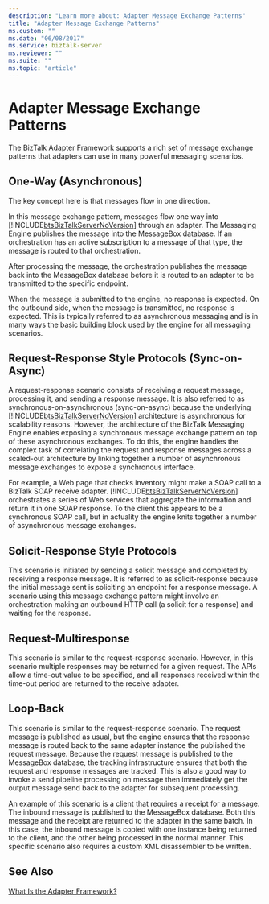 ```yaml
---
description: "Learn more about: Adapter Message Exchange Patterns"
title: "Adapter Message Exchange Patterns"
ms.custom: ""
ms.date: "06/08/2017"
ms.service: biztalk-server
ms.reviewer: ""
ms.suite: ""
ms.topic: "article"
---
```

# Adapter Message Exchange Patterns
The BizTalk Adapter Framework supports a rich set of message exchange patterns that adapters can use in many powerful messaging scenarios.  
  
## One-Way (Asynchronous)  
 The key concept here is that messages flow in one direction.  
  
 In this message exchange pattern, messages flow one way into [!INCLUDE[btsBizTalkServerNoVersion](../includes/btsbiztalkservernoversion-md.md)] through an adapter. The Messaging Engine publishes the message into the MessageBox database. If an orchestration has an active subscription to a message of that type, the message is routed to that orchestration.  
  
 After processing the message, the orchestration publishes the message back into the MessageBox database before it is routed to an adapter to be transmitted to the specific endpoint.  
  
 When the message is submitted to the engine, no response is expected. On the outbound side, when the message is transmitted, no response is expected. This is typically referred to as asynchronous messaging and is in many ways the basic building block used by the engine for all messaging scenarios.  
  
## Request-Response Style Protocols (Sync-on-Async)  
 A request-response scenario consists of receiving a request message, processing it, and sending a response message. It is also referred to as synchronous-on-asynchronous (sync-on-async) because the underlying [!INCLUDE[btsBizTalkServerNoVersion](../includes/btsbiztalkservernoversion-md.md)] architecture is asynchronous for scalability reasons. However, the architecture of the BizTalk Messaging Engine enables exposing a synchronous message exchange pattern on top of these asynchronous exchanges. To do this, the engine handles the complex task of correlating the request and response messages across a scaled-out architecture by linking together a number of asynchronous message exchanges to expose a synchronous interface.  
  
 For example, a Web page that checks inventory might make a SOAP call to a BizTalk SOAP receive adapter. [!INCLUDE[btsBizTalkServerNoVersion](../includes/btsbiztalkservernoversion-md.md)] orchestrates a series of Web services that aggregate the information and return it in one SOAP response. To the client this appears to be a synchronous SOAP call, but in actuality the engine knits together a number of asynchronous message exchanges.  
  
## Solicit-Response Style Protocols  
 This scenario is initiated by sending a solicit message and completed by receiving a response message. It is referred to as solicit-response because the initial message sent is soliciting an endpoint for a response message. A scenario using this message exchange pattern might involve an orchestration making an outbound HTTP call (a solicit for a response) and waiting for the response.  
  
## Request-Multiresponse  
 This scenario is similar to the request-response scenario. However, in this scenario multiple responses may be returned for a given request. The APIs allow a time-out value to be specified, and all responses received within the time-out period are returned to the receive adapter.  
  
## Loop-Back  
 This scenario is similar to the request-response scenario. The request message is published as usual, but the engine ensures that the response message is routed back to the same adapter instance the published the request message. Because the request message is published to the MessageBox database, the tracking infrastructure ensures that both the request and response messages are tracked. This is also a good way to invoke a send pipeline processing on message then immediately get the output message send back to the adapter for subsequent processing.  
  
 An example of this scenario is a client that requires a receipt for a message. The inbound message is published to the MessageBox database. Both this message and the receipt are returned to the adapter in the same batch. In this case, the inbound message is copied with one instance being returned to the client, and the other being processed in the normal manner. This specific scenario also requires a custom XML disassembler to be written.  
  
## See Also  
 [What Is the Adapter Framework?](../core/what-is-the-adapter-framework.md)

